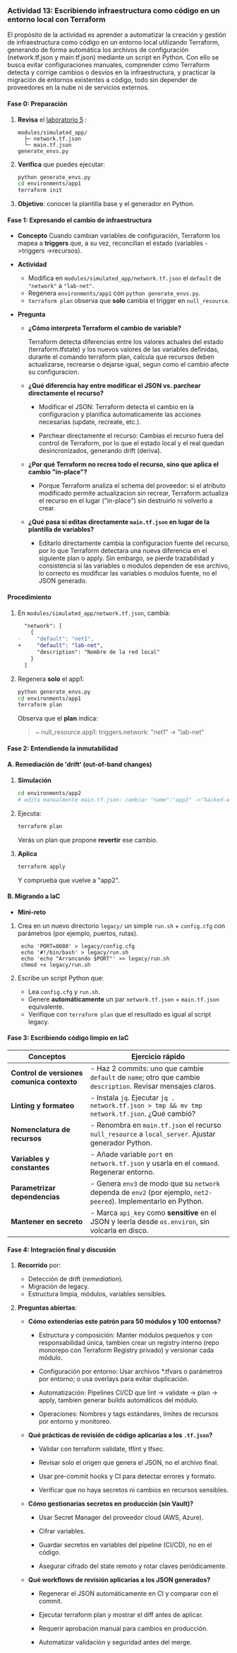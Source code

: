### Actividad 13: Escribiendo infraestructura como código en un entorno local con Terraform

El propósito de la actividad es aprender a automatizar la creación y gestión de infraestructura como código en un entorno local utilizando Terraform, generando de forma automática los archivos de configuración (network.tf.json y main.tf.json) mediante un script en Python. Con ello se busca evitar configuraciones manuales, comprender cómo Terraform detecta y corrige cambios o desvíos en la infraestructura, y practicar la migración de entornos existentes a código, todo sin depender de proveedores en la nube ni de servicios externos.

#### Fase 0: Preparación 

1. **Revisa** el [laboratorio 5](https://github.com/kapumota/Curso-CC3S2/tree/main/labs/Laboratorio5)  :

   ```
   modules/simulated_app/
     ├─ network.tf.json
     └─ main.tf.json
   generate_envs.py
   ```
2. **Verifica** que puedes ejecutar:

   ```bash
   python generate_envs.py
   cd environments/app1
   terraform init
   ```
3. **Objetivo**: conocer la plantilla base y el generador en Python.

####  Fase 1: Expresando el cambio de infraestructura

* **Concepto**
Cuando cambian variables de configuración, Terraform los mapea a **triggers** que, a su vez, reconcilian el estado (variables ->triggers ->recursos).

* **Actividad**

  - Modifica en `modules/simulated_app/network.tf.json` el `default` de `"network"` a `"lab-net"`.
  - Regenera `environments/app1` con `python generate_envs.py`.
  - `terraform plan` observa que **solo** cambia el trigger en `null_resource`.

* **Pregunta**

  * **¿Cómo interpreta Terraform el cambio de variable?**

    Terraform detecta diferencias entre los valores actuales del estado (terraform.tfstate) y los nuevos valores de las variables definidas, durante el comando terraform plan, calcula que recursos deben actualizarse, recrearse o dejarse igual, segun como el cambio afecte su configuracion.

  * **¿Qué diferencia hay entre modificar el JSON vs. parchear directamente el recurso?**

    * Modificar el JSON: Terraform detecta el cambio en la configuracion y planifica automaticamente las acciones necesarias (update, recreate, etc.).

    * Parchear directamente el recurso: Cambias el recurso fuera del control de Terraform, por lo que el estado local y el real quedan desincronizados, generando drift (deriva).

  * **¿Por qué Terraform no recrea todo el recurso, sino que aplica el cambio "in-place"?**

    * Porque Terraform analiza el schema del proveedor: si el atributo modificado permite actualizacion sin recrear, Terraform actualiza el recurso en el lugar ("in-place") sin destruirlo ni volverlo a crear.

  * **¿Qué pasa si editas directamente `main.tf.json` en lugar de la plantilla de variables?**
    
    * Editarlo directamente cambia la configuracion fuente del recurso, por lo que Terraform detectara una nueva diferencia en el siguiente plan o apply. Sin embargo, se pierde trazabilidad y consistencia si las variables o modulos dependen de ese archivo, lo correcto es modificar las variables o modulos fuente, no el JSON generado. 

#### Procedimiento

1. En `modules/simulated_app/network.tf.json`, cambia:

   ```diff
     "network": [
       {
   -     "default": "net1",
   +     "default": "lab-net",
         "description": "Nombre de la red local"
       }
     ]
   ```
2. Regenera **solo** el app1:

   ```bash
   python generate_envs.py
   cd environments/app1
   terraform plan
   ```

   Observa que el **plan** indica:

   > \~ null\_resource.app1: triggers.network: "net1" -> "lab-net"

#### Fase 2: Entendiendo la inmutabilidad

#### A. Remediación de 'drift' (out-of-band changes)

1. **Simulación**

   ```bash
   cd environments/app2
   # edita manualmente main.tf.json: cambiar "name":"app2" ->"hacked-app"
   ```
2. Ejecuta:

   ```bash
   terraform plan
   ```

    Verás un plan que propone **revertir** ese cambio.
3. **Aplica**

   ```bash
   terraform apply
   ```
    Y comprueba que vuelve a "app2".
   

#### B. Migrando a IaC

* **Mini-reto**
 1. Crea en un nuevo directorio `legacy/` un simple `run.sh` + `config.cfg` con parámetros (por ejemplo, puertos, rutas).

    ```
     echo 'PORT=8080' > legacy/config.cfg
     echo '#!/bin/bash' > legacy/run.sh
     echo 'echo "Arrancando $PORT"' >> legacy/run.sh
     chmod +x legacy/run.sh
     ```
  2. Escribe un script Python que:

     * Lea `config.cfg` y `run.sh`.
     * Genere **automáticamente** un par `network.tf.json` + `main.tf.json` equivalente.
     * Verifique con `terraform plan` que el resultado es igual al script legacy.

#### Fase 3: Escribiendo código limpio en IaC 

| Conceptos                       | Ejercicio rápido                                                                                               |
| ------------------------------------------ | -------------------------------------------------------------------------------------------------------------- |
| **Control de versiones comunica contexto** | - Haz 2 commits: uno que cambie `default` de `name`; otro que cambie `description`. Revisar mensajes claros. |
| **Linting y formateo**                     | - Instala `jq`. Ejecutar `jq . network.tf.json > tmp && mv tmp network.tf.json`. ¿Qué cambió?                 |
| **Nomenclatura de recursos**               | - Renombra en `main.tf.json` el recurso `null_resource` a `local_server`. Ajustar generador Python.           |
| **Variables y constantes**                 | - Añade variable `port` en `network.tf.json` y usarla en el `command`. Regenerar entorno.                     |
| **Parametrizar dependencias**              | - Genera `env3` de modo que su `network` dependa de `env2` (por ejemplo, `net2-peered`). Implementarlo en Python.    |
| **Mantener en secreto**                    | - Marca `api_key` como **sensitive** en el JSON y leerla desde `os.environ`, sin volcarla en disco.           |

#### Fase 4: Integración final y discusión

1. **Recorrido** por:

   * Detección de drift (*remediation*).
   * Migración de legacy.
   * Estructura limpia, módulos, variables sensibles.

2. **Preguntas abiertas**:

   * **Cómo extenderías este patrón para 50 módulos y 100 entornos?**

        * Estructura y composición: Manter módulos pequeños y con responsabilidad única, tambien crear un registry interno (repo monorepo con Terraform Registry privado) y versionar cada módulo.

        * Configuración por entorno: Usar archivos *.tfvars o parámetros por entorno; o usa overlays para evitar duplicación.

        * Automatización: Pipelines CI/CD que lint -> validate -> plan -> apply, tambien generar builds automáticos del módulo.

        * Operaciones: Nombres y tags estándares, límites de recursos por entorno y monitoreo.

   * **Qué prácticas de revisión de código aplicarías a los `.tf.json`?**

        * Validar con terraform validate, tflint y tfsec.

        * Revisar solo el origen que genera el JSON, no el archivo final.

        * Usar pre-commit hooks y CI para detectar errores y formato.

        * Verificar que no haya secretos ni cambios en recursos sensibles.

   * **Cómo gestionarías secretos en producción (sin Vault)?**
        * Usar Secret Manager del proveedor cloud (AWS, Azure).

        * Cifrar variables.

        * Guardar secretos en variables del pipeline (CI/CD), no en el código.

        * Asegurar cifrado del state remoto y rotar claves periódicamente.

   * **Qué workflows de revisión aplicarías a los JSON generados?**
        * Regenerar el JSON automáticamente en CI y comparar con el commit.

        * Ejecutar terraform plan y mostrar el diff antes de aplicar.

        * Requerir aprobación manual para cambios en producción.

        * Automatizar validación y seguridad antes del merge.
   


